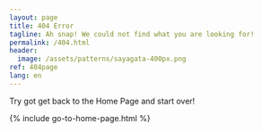 ```yaml
---
layout: page
title: 404 Error
tagline: Ah snap! We could not find what you are looking for!
permalink: /404.html
header:
  image: /assets/patterns/sayagata-400px.png
ref: 404page
lang: en
---
```


Try got get back to the Home Page and start over!

{% include go-to-home-page.html %}
